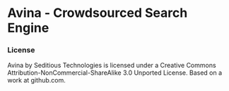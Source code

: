 # Avina - Crowdsourced Search Engine

### License
Avina by Seditious Technologies is licensed under a Creative Commons Attribution-NonCommercial-ShareAlike 3.0 Unported License.
Based on a work at github.com.